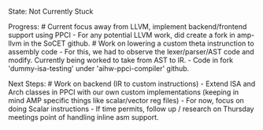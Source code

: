 State: Not Currently Stuck

Progress:
    # Current focus away from LLVM, implement backend/frontend support using PPCI
       - For any potential LLVM work, did create a fork in amp-llvm in the SoCET github.
    # Work on lowering a custom theta instrunction to assembly code
        - For this, we had to observe the lexer/parser/AST code and modify. Currently being worked to take from AST to IR.
        - Code in fork 'dummy-isa-testing' under 'aihw-ppci-compiler' github.

Next Steps:
    # Work on backend (IR to custom instructions)
        - Extend ISA and Arch classes in PPCI with our own custom implementations (keeping in mind AMP specific things like scalar/vector reg files)
        - For now, focus on doing Scalar instructions
        - If time permits, follow up / research on Thursday meetings point of handling inline asm support.

